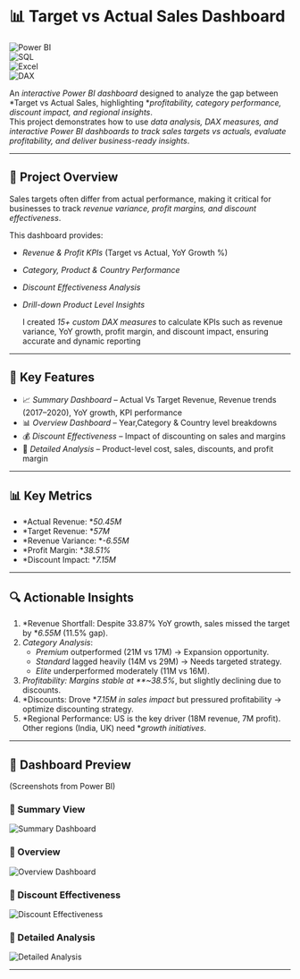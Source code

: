 # 📊 Target vs Actual Sales Dashboard

![Power BI](https://img.shields.io/badge/Tool-PowerBI-blue)  
![SQL](https://img.shields.io/badge/Tool-SQL-orange)  
![Excel](https://img.shields.io/badge/Tool-Excel-green)  
![DAX](https://img.shields.io/badge/Language-DAX-yellow)  

An *interactive Power BI dashboard* designed to analyze the gap between *Target vs Actual Sales, highlighting **profitability, category performance, discount impact, and regional insights*.  
This project demonstrates how to use *data analysis, DAX measures, and interactive Power BI dashboards to track sales targets vs actuals, evaluate profitability, and deliver business-ready insights*.  

---

## 🚀 Project Overview
Sales targets often differ from actual performance, making it critical for businesses to track *revenue variance, profit margins, and discount effectiveness*.  

This dashboard provides:  
- *Revenue & Profit KPIs* (Target vs Actual, YoY Growth %)  
- *Category, Product & Country Performance*  
- *Discount Effectiveness Analysis*  
- *Drill-down Product Level Insights*

  I created *15+ custom DAX measures* to calculate KPIs such as revenue variance, YoY growth, profit margin, and discount impact, ensuring accurate and dynamic reporting

---

## 🔑 Key Features
- 📈 *Summary Dashboard* – Actual Vs Target Revenue, Revenue trends (2017–2020), YoY growth, KPI performance  
- 📊 *Overview Dashboard* –  Year,Category & Country level breakdowns  
- 💰 *Discount Effectiveness* – Impact of discounting on sales and margins  
- 📑 *Detailed Analysis* – Product-level cost, sales, discounts, and profit margin  

---

## 📊 Key Metrics
- *Actual Revenue: **50.45M*  
- *Target Revenue: **57M*  
- *Revenue Variance: **-6.55M*  
- *Profit Margin: **38.51%*  
- *Discount Impact: **7.15M*  

---

## 🔍 Actionable Insights
1. *Revenue Shortfall: Despite 33.87% YoY growth, sales missed the target by **6.55M* (11.5% gap).  
2. *Category Analysis*:  
   - *Premium* outperformed (21M vs 17M) → Expansion opportunity.  
   - *Standard* lagged heavily (14M vs 29M) → Needs targeted strategy.  
   - *Elite* underperformed moderately (11M vs 16M).  
3. *Profitability: Margins stable at **~38.5%*, but slightly declining due to discounts.  
4. *Discounts: Drove **7.15M in sales impact* but pressured profitability → optimize discounting strategy.  
5. *Regional Performance: US is the key driver (18M revenue, 7M profit). Other regions (India, UK) need **growth initiatives*.  

---

## 📸 Dashboard Preview
(Screenshots from Power BI)  

### 🔹 Summary View  
![Summary Dashboard](screenshots/Summary.png)  

### 🔹 Overview  
![Overview Dashboard](screenshots/Overview.png)  

### 🔹 Discount Effectiveness  
![Discount Effectiveness](screenshots/Discount_Effectiveness.png)  

### 🔹 Detailed Analysis  
![Detailed Analysis](screenshots/Detailed_Analysis.png)  

---

